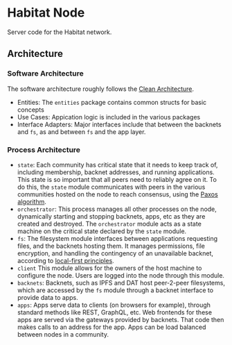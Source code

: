 # Habitat Node
Server code for the Habitat network.

## Architecture

### Software Architecture
The software architecture roughly follows the [Clean Architecture](https://blog.cleancoder.com/uncle-bob/2012/08/13/the-clean-architecture.html).
* Entities: The `entities` package contains common structs for basic concepts
* Use Cases: Appication logic is included in the various packages
* Interface Adapters: Major interfaces include that between the backnets and `fs`, as and between `fs` and the app layer.

### Process Architecture
* `state`: Each community has critical state that it needs to keep track of, including membership, backnet addresses, and running applications.
   This state is so important that all peers need to reliably agree on it. To do this, the `state` module communicates with peers in the various
   communities hosted on the node to reach consensus, using the [Paxos algorithm](https://lamport.azurewebsites.net/pubs/lamport-paxos.pdf).
* `orchestrator`: This process manages all other processes on the node, dynamically starting and stopping backnets, apps, etc as they are created
   and destroyed. The `orchestrator` module acts as a state machine on the critical state declared by the `state` module.
* `fs`: The filesystem module interfaces between applications requesting files, and the backnets hosting them. It manages permissions, file encryption,
   and handling the contingency of an unavailable backnet, according to [local-first principles](https://www.inkandswitch.com/local-first.html).
* `client` This module allows for the owners of the host machine to configure the node. Users are logged into the node through this module.
* `backnets`: Backnets, such as IPFS and DAT host peer-2-peer filesystems, which are accessed by the `fs` module through a backnet interface to provide
   data to apps.
* `apps`: Apps serve data to clients (on browsers for example), through standard methods like REST, GraphQL, etc. Web frontends for these apps are served
   via the gateways provided by backnets. That code then makes calls to an address for the app. Apps can be load balanced between nodes in a community.

